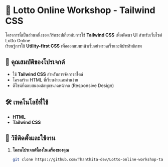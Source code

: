 # 🎨 Lotto Online Workshop - Tailwind CSS

โครงการนี้เป็นส่วนหนึ่งของเวิร์กชอปเกี่ยวกับการใช้ **Tailwind CSS** เพื่อพัฒนา UI สำหรับเว็บไซต์ Lotto Online  
เรียนรู้การใช้ **Utility-first CSS** เพื่อออกแบบหน้าเว็บอย่างรวดเร็วและมีประสิทธิภาพ  

## 🚀 คุณสมบัติของโปรเจกต์
- ใช้ **Tailwind CSS** สำหรับการจัดการสไตล์  
- โครงสร้าง HTML ที่เรียบง่ายและอ่านง่าย  
- ดีไซน์ที่ตอบสนองต่อทุกขนาดหน้าจอ (Responsive Design)  

## 🛠️ เทคโนโลยีที่ใช้
- **HTML**  
- **Tailwind CSS**   

## 📌 วิธีติดตั้งและใช้งาน
1. **โคลนโปรเจกต์นี้ลงในเครื่องของคุณ**
   ```sh
   git clone https://github.com/Thanthita-dev/Lotto-online-workshop-tailwind1.git
